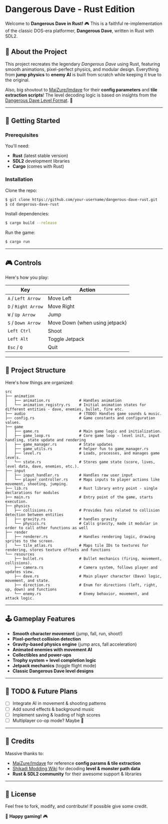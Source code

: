# Dangerous Dave - Rust Edition

Welcome to **Dangerous Dave in Rust!** 🎮 This is a faithful re-implementation of the classic DOS-era platformer, **Dangerous Dave**, written in Rust with SDL2.

## 📜 About the Project

This project recreates the legendary _Dangerous Dave_ using Rust, featuring smooth animations, pixel-perfect physics, and modular design. Everything from **jump physics** to **enemy AI** is built from scratch while keeping it true to the original.

Also, big shoutout to [MaiZure/lmdave](https://github.com/MaiZure/lmdave) for their **config parameters** and **tile extraction scripts**! The level decoding logic is based on insights from the [Dangerous Dave Level Format](https://moddingwiki.shikadi.net/wiki/Dangerous_Dave_Level_format). 🎩

---

## 🚀 Getting Started

### Prerequisites

You'll need:

- **Rust** (latest stable version)
- **SDL2** development libraries
- **Cargo** (comes with Rust)

### Installation

Clone the repo:

```sh
$ git clone https://github.com/your-username/dangerous-dave-rust.git
$ cd dangerous-dave-rust
```

Install dependencies:

```sh
$ cargo build --release
```

Run the game:

```sh
$ cargo run
```

---

## 🎮 Controls

Here's how you play:

| Key                 | Action                         |
| ------------------- | ------------------------------ |
| `A` / `Left Arrow`  | Move Left                      |
| `D` / `Right Arrow` | Move Right                     |
| `W` / `Up Arrow`    | Jump                           |
| `S` / `Down Arrow`  | Move Down (when using jetpack) |
| `Left Ctrl`         | Shoot                          |
| `Left Alt`          | Toggle Jetpack                 |
| `Esc` / `Q`         | Quit                           |

---

## 📁 Project Structure

Here's how things are organized:

```
src
├── animation
│   ├── animation.rs             # Handles animation
│   └── animation_registry.rs    # Initial animation states for different entities - dave, enemies, bullet, fire etc.
├── audio                        # (TODO) Handles game sounds & music.
├── config.rs                    # Game constants and configuration values.
├── game
│   ├── game.rs                  # Main game logic and initialization.
│   ├── game_loop.rs             # Core game loop - level init, input handling, state update and rendering
│   ├── game_manager.rs          # State updates
│   ├── game_utils.rs            # helper fun to game_manager.rs
│   ├── level.rs                 # Loads, processes, and manages game levels.
│   └── state.rs                 # Stores game state (score, lives, level data, dave, enemies, etc.).
├── input
│   ├── input_handler.rs         # Handles raw user input
│   └── player_controller.rs     # Maps inputs to player actions like movement, shooting, jumping.
├── lib.rs                       # Rust library entry point - single declarations for modules
├── main.rs                      # Entry point of the game, starts execution.
├── physics
│   ├── collisions.rs            # Provides funs related to collision detection between entities
│   ├── gravity.rs               # handles gravity
│   └── physics.rs               # Calls gravity, made it modular in order to call other functions as well
├── render
│   ├── renderer.rs              # Handles rendering logic, drawing sprites to the screen.
│   └── tile_atlas.rs            # Maps tile IDs to textures for rendering, stores texture offsets and functions
└── resources
    ├── bullet.rs                # Bullet mechanics (firing, movement, collisions).
    ├── camera.rs                # Camera system, follows player and updates view.
    ├── dave.rs                  # Main player character (Dave) logic, movement, and state.
    ├── direction.rs             # Enum for directions (left, right, up, down) and functions
    └── enemy.rs                 # Enemy behavior, movement, and attack logic.

```

---

## 🕹️ Gameplay Features

- **Smooth character movement** (jump, fall, run, shoot!)
- **Pixel-perfect collision detection**
- **Gravity-based physics engine** (jump arcs, fall acceleration)
- **Animated enemies with movement AI**
- **Collectibles and power-ups**
- **Trophy system + level completion logic**
- **Jetpack mechanics** (toggle flight mode)
- **Classic Dangerous Dave level designs**

---

## 🎯 TODO & Future Plans

- [ ] Integrate AI in movement & shooting patterns
- [ ] Add sound effects & background music
- [ ] Implement saving & loading of high scores
- [ ] Multiplayer co-op mode? Maybe 🤔

---

## 🙌 Credits

Massive thanks to:

- [MaiZure/lmdave](https://github.com/MaiZure/lmdave) for reference **config params & tile extraction**
- [Shikadi Modding Wiki](https://moddingwiki.shikadi.net/wiki/Dangerous_Dave_Level_format) for decoding **level & monster path data**
- **Rust & SDL2 community** for their awesome support & libraries

---

## 📜 License

Feel free to fork, modify, and contribute! If possible give some credit.

🚀 **Happy gaming!** 🎮

